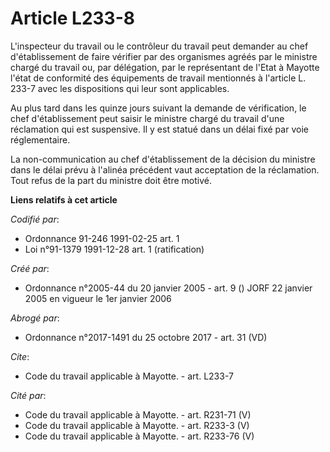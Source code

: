 # Article L233-8

L'inspecteur du travail ou le contrôleur du travail peut demander au chef d'établissement de faire vérifier par des
organismes agréés par le ministre chargé du travail ou, par délégation, par le représentant de l'Etat à Mayotte l'état de
conformité des équipements de travail mentionnés à l'article L. 233-7 avec les dispositions qui leur sont applicables.

Au plus tard dans les quinze jours suivant la demande de vérification, le chef d'établissement peut saisir le ministre chargé
du travail d'une réclamation qui est suspensive. Il y est statué dans un délai fixé par voie réglementaire.

La non-communication au chef d'établissement de la décision du ministre dans le délai prévu à l'alinéa précédent vaut
acceptation de la réclamation. Tout refus de la part du ministre doit être motivé.

**Liens relatifs à cet article**

_Codifié par_:

  - Ordonnance 91-246 1991-02-25 art. 1
  - Loi n°91-1379 1991-12-28 art. 1 (ratification)

_Créé par_:

  - Ordonnance n°2005-44 du 20 janvier 2005 - art. 9 () JORF 22 janvier 2005 en vigueur le 1er janvier 2006

_Abrogé par_:

  - Ordonnance n°2017-1491 du 25 octobre 2017 - art. 31 (VD)

_Cite_:

  - Code du travail applicable à Mayotte. - art. L233-7

_Cité par_:

  - Code du travail applicable à Mayotte. - art. R231-71 (V)
  - Code du travail applicable à Mayotte. - art. R233-3 (V)
  - Code du travail applicable à Mayotte. - art. R233-76 (V)
